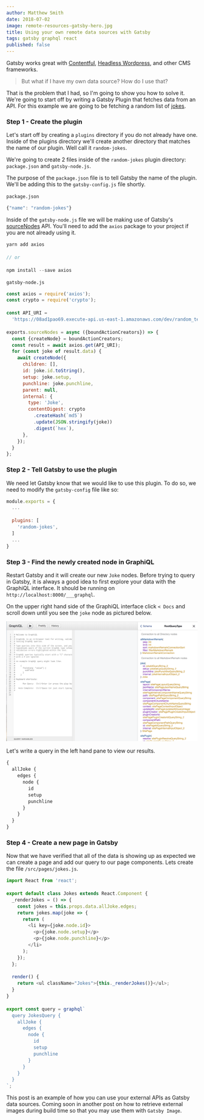 ```yaml
---
author: Matthew Smith
date: 2018-07-02
image: remote-resources-gatsby-hero.jpg
title: Using your own remote data sources with Gatsby
tags: gatsby graphql react
published: false
---
```


Gatsby works great with [Contentful](https://www.gatsbyjs.org/packages/gatsby-source-contentful/), [Headless Wordpress](https://www.gatsbyjs.org/blog/2018-01-22-getting-started-gatsby-and-wordpress/), and other CMS frameworks.

> But what if I have my own data source? How do I use that?

That is the problem that I had, so I'm going to show you how to solve it. We're going to start off by writing a Gatsby Plugin that fetches data from an API. For this example we are going to be fetching a random list of [jokes](https://github.com/15Dkatz/official_joke_api).

### Step 1 - Create the plugin

Let's start off by creating a `plugins` directory if you do not already have one. Inside of the plugins directory we'll create another directory that matches the name of our plugin. Well call it `random-jokes`.

We're going to create 2 files inside of the `random-jokes` plugin directory: `package.json` and `gatsby-node.js`.

The purpose of the `package.json` file is to tell Gatsby the name of the plugin. We'll be adding this to the `gatsby-config.js` file shortly.

`package.json`

```js
{"name": "random-jokes"}
```

Inside of the `gatsby-node.js` file we will be making use of Gatsby's [sourceNodes](https://www.gatsbyjs.org/docs/node-apis/#sourceNodes) API. You'll need to add the `axios` package to your project if you are not already using it.

```js
yarn add axios

// or

npm install --save axios
```

`gatsby-node.js`

```js
const axios = require('axios');
const crypto = require('crypto');

const API_URI =
  'https://08ad1pao69.execute-api.us-east-1.amazonaws.com/dev/random_ten';

exports.sourceNodes = async ({boundActionCreators}) => {
  const {createNode} = boundActionCreators;
  const result = await axios.get(API_URI);
  for (const joke of result.data) {
    await createNode({
      children: [],
      id: joke.id.toString(),
      setup: joke.setup,
      punchline: joke.punchline,
      parent: null,
      internal: {
        type: 'Joke',
        contentDigest: crypto
          .createHash(`md5`)
          .update(JSON.stringify(joke))
          .digest(`hex`),
      },
    });
  }
};
```

### Step 2 - Tell Gatsby to use the plugin

We need let Gatsby know that we would like to use this plugin. To do so, we need to modify the `gatsby-config` file like so:

```js
module.exports = {
  ...

  plugins: [
    'random-jokes',
  ]
  ...
}
```

### Step 3 - Find the newly created node in GraphiQL

Restart Gatsby and it will create our new `Joke` nodes. Before trying to query in Gatsby, it is always a good idea to first explore your data with the GraphiQL interface. It should be running on `http://localhost:8000/___graphql`.

On the upper right hand side of the GraphiQL interface click `< Docs` and scroll down until you see the `joke` node as pictured below.

![GraphiQL interface](graphiql-interface.png)

Let's write a query in the left hand pane to view our results.

```js
{
  allJoke {
    edges {
      node {
        id
        setup
        punchline
      }
    }
  }
}
```

### Step 4 - Create a new page in Gatsby

Now that we have verified that all of the data is showing up as expected we can create a page and add our query to our page components. Lets create the file `/src/pages/jokes.js`.

```js
import React from 'react';

export default class Jokes extends React.Component {
  _renderJokes = () => {
    const jokes = this.props.data.allJoke.edges;
    return jokes.map(joke => {
      return (
        <li key={joke.node.id}>
          <p>{joke.node.setup}</p>
          <p>{joke.node.punchline}</p>
        </li>
      );
    });
  };

  render() {
    return <ul className="Jokes">{this._renderJokes()}</ul>;
  }
}

export const query = graphql`
  query JokesQuery {
    allJoke {
      edges {
        node {
          id
          setup
          punchline
        }
      }
    }
  }
`;
```

This post is an example of how you can use your external APIs as Gatsby data sources. Coming soon in another post on how to retrieve external images during build time so that you may use them with `Gatsby Image`.
